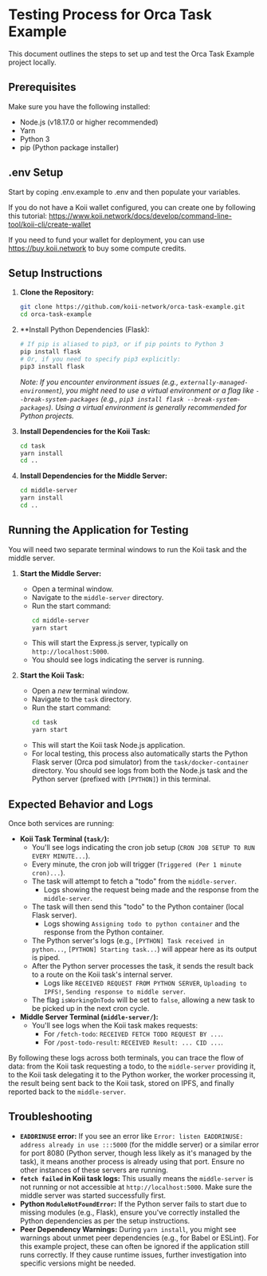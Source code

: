 # Testing Process for Orca Task Example

This document outlines the steps to set up and test the Orca Task Example project locally.

## Prerequisites

Make sure you have the following installed:

*   Node.js (v18.17.0 or higher recommended)
*   Yarn
*   Python 3
*   pip (Python package installer)

## .env Setup

Start by coping .env.example to .env and then populate your variables.

If you do not have a Koii wallet configured, you can create one by following this tutorial: https://www.koii.network/docs/develop/command-line-tool/koii-cli/create-wallet

If you need to fund your wallet for deployment, you can use https://buy.koii.network to buy some compute credits.

## Setup Instructions

1.  **Clone the Repository:**
    ```bash
    git clone https://github.com/koii-network/orca-task-example.git
    cd orca-task-example
    ```

2.  **Install Python Dependencies (Flask):
    ```bash
    # If pip is aliased to pip3, or if pip points to Python 3
    pip install flask
    # Or, if you need to specify pip3 explicitly:
    pip3 install flask
    ```
    *Note: If you encounter environment issues (e.g., `externally-managed-environment`), you might need to use a virtual environment or a flag like `--break-system-packages` (e.g., `pip3 install flask --break-system-packages`). Using a virtual environment is generally recommended for Python projects.*

3.  **Install Dependencies for the Koii Task:**
    ```bash
    cd task
    yarn install
    cd ..
    ```

4.  **Install Dependencies for the Middle Server:**
    ```bash
    cd middle-server
    yarn install
    cd ..
    ```

## Running the Application for Testing

You will need two separate terminal windows to run the Koii task and the middle server.

1.  **Start the Middle Server:**
    *   Open a terminal window.
    *   Navigate to the `middle-server` directory.
    *   Run the start command:
        ```bash
        cd middle-server
        yarn start
        ```
    *   This will start the Express.js server, typically on `http://localhost:5000`.
    *   You should see logs indicating the server is running.

2.  **Start the Koii Task:**
    *   Open a *new* terminal window.
    *   Navigate to the `task` directory.
    *   Run the start command:
        ```bash
        cd task
        yarn start
        ```
    *   This will start the Koii task Node.js application.
    *   For local testing, this process also automatically starts the Python Flask server (Orca pod simulator) from the `task/docker-container` directory. You should see logs from both the Node.js task and the Python server (prefixed with `[PYTHON]`) in this terminal.

## Expected Behavior and Logs

Once both services are running:

*   **Koii Task Terminal (`task/`):**
    *   You'll see logs indicating the cron job setup (`CRON JOB SETUP TO RUN EVERY MINUTE...`).
    *   Every minute, the cron job will trigger (`Triggered (Per 1 minute cron)...`).
    *   The task will attempt to fetch a "todo" from the `middle-server`.
        *   Logs showing the request being made and the response from the `middle-server`.
    *   The task will then send this "todo" to the Python container (local Flask server).
        *   Logs showing `Assigning todo to python container` and the response from the Python container.
    *   The Python server's logs (e.g., `[PYTHON] Task received in python...`, `[PYTHON] Starting task...`) will appear here as its output is piped.
    *   After the Python server processes the task, it sends the result back to a route on the Koii task's internal server.
        *   Logs like `RECEIVED REQUEST FROM PYTHON SERVER`, `Uploading to IPFS!`, `Sending response to middle server`.
    *   The flag `isWorkingOnTodo` will be set to `false`, allowing a new task to be picked up in the next cron cycle.
*   **Middle Server Terminal (`middle-server/`):**
    *   You'll see logs when the Koii task makes requests:
        *   For `/fetch-todo`: `RECEIVED FETCH TODO REQUEST BY ...`.
        *   For `/post-todo-result`: `RECEIVED Result: ... CID ...`.

By following these logs across both terminals, you can trace the flow of data: from the Koii task requesting a todo, to the `middle-server` providing it, to the Koii task delegating it to the Python worker, the worker processing it, the result being sent back to the Koii task, stored on IPFS, and finally reported back to the `middle-server`.

## Troubleshooting

*   **`EADDRINUSE` error:** If you see an error like `Error: listen EADDRINUSE: address already in use :::5000` (for the middle server) or a similar error for port 8080 (Python server, though less likely as it's managed by the task), it means another process is already using that port. Ensure no other instances of these servers are running.
*   **`fetch failed` in Koii task logs:** This usually means the `middle-server` is not running or not accessible at `http://localhost:5000`. Make sure the middle server was started successfully first.
*   **Python `ModuleNotFoundError`:** If the Python server fails to start due to missing modules (e.g., Flask), ensure you've correctly installed the Python dependencies as per the setup instructions.
*   **Peer Dependency Warnings:** During `yarn install`, you might see warnings about unmet peer dependencies (e.g., for Babel or ESLint). For this example project, these can often be ignored if the application still runs correctly. If they cause runtime issues, further investigation into specific versions might be needed. 